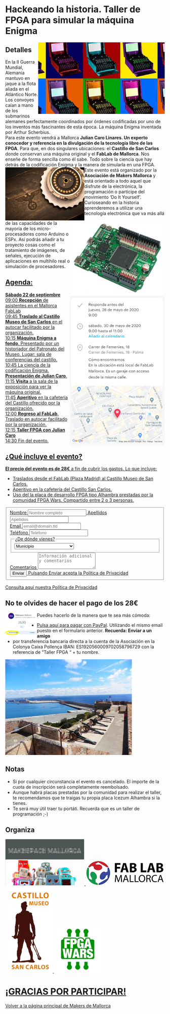 # Hackeando la historia. Taller de FPGA para simular la máquina Enigma
<img src="https://raw.githubusercontent.com/Makespace-Mallorca/taller_FPGA/master/highres_489017954.jpeg" width="400" align="right" />

## Detalles
En la II Guerra Mundial, Alemania mantuvo en jaque a la flota aliada en el Atlántico Norte. Los convoyes caían a mano de los submarinos alemanes perfectamente coordinados por órdenes codificadas por uno de los inventos más fascinantes de esta época. La máquina Enigma inventada por Arthur Scherbius.
<br>
Para este evento vendrá a Mallorca **Julian Caro Linares. Un experto conocedor y referencia en la divulgación de la tecnología libre de las FPGA**. Para que, en dos singulares ubicaciones: el **Castillo de San Carlos** donde conservan una máquina original y el **FabLab de Mallorca**. Nos enseñe de forma sencilla como él sabe. Todo sobre la ciencia que hay detrás de la codificación Enigma y la manera de simularla en una FPGA.
<br>
<img src="https://raw.githubusercontent.com/Makespace-Mallorca/taller_FPGA/master/bletchley-behind-the-scenes-29.jpg" width="250" align="left" />
Este evento está organizado por la **Asociación de Makers Mallorca** y está orientado a todo aquel que disfrute de la electrónica, la programación o participe del movimiento ‘Do It Yourself’.
<br>
<img src="https://raw.githubusercontent.com/Makespace-Mallorca/taller_FPGA/master/FPGA_II_Alhambra.jpg" width="300" align="right" />
Curioseando en la historia aprenderemos a utilizar una tecnología electrónica que va más allá de las capacidades de la mayoría de los micro-procesadores como Arduino o ESPx. Así podrás añadir a tu proyecto cosas como el tratamiento de imágenes, de señales, ejecución de aplicaciones en multihilo real o simulación de procesadores.

<a href="https://www.google.com/maps/search/?api=1&query=39.576805%2C2.639457"><img src="https://raw.githubusercontent.com/Makespace-Mallorca/taller_FPGA/master/TallerFPGA_Coordenadas.PNG" width="300" align="right" />
## Agenda:
**Sábado 22 de septiembre**
<br>
09:00 **Recepción** de asistentes en el Mallorca FabLab
<br>
09:45 **Traslado al Castillo Museo de San Carlos** en el autocar facilitado por la organización.
<br>
10:15 **Máquina Enigma a fondo**. Presentado por un historiador del Patronato del Museo. Lugar: sala de conferencias del castillo.
<br>
10:45 La ciencia de la codificación Enigma. **Presentación de Julian Caro**.
<br>
11:15 **Visita** a la sala de la exposición para ver la máquina original.
<br>
11:45 **Aperitivo** en la cafetería del Castillo ofrecido por la organización.
<br>
12:00 **Regreso al FabLab**. Traslado en autocar facilitado por la organización.
<br>
12:15 **Taller FPGA con Julian Caro**
<br>
14:30 Fin del evento.

## ¿Qué incluye el evento?
**El precio del evento es de 28€** a fin de cubrir los gastos. Lo que incluye:
* Traslados desde el FabLab (Plaza Madrid) al Castillo Museo de San Carlos.
* Aperitivo en la cafetería del Castillo San Carlos.
* Uso del la placa de desarrollo FPGA tipo Alhambra prestadas por la comunidad FPGA Wars. Compartido entre 2 o 3 personas.

<form id="fs-frm" name="Registro del taller de FPGA" accept-charset="utf-8" action="https://formspree.io/xknbgdpe" method="POST">
  <fieldset id="fs-frm-inputs">
    <label for="forull-name">Nombre</label>
    <input type="text" name="nombre" id="nombre" placeholder="Nombre completo" required="">
    <label for="forull-surname">Apellidos</label>
    <input type="text" name="apellidos" id="nombre" placeholder="Apellidos" required="">
    <br>
    <label for="email-address">Email</label>
    <input type="email" name="email" id="email" placeholder="email@domain.tld" required="">       
    <br>
    <label for="telefono">Teléfono</label>
    <input type="telefono" name="telefono" id="telefono" placeholder="Teléfono">       
    <br>
    <fieldset class="direccion">
      <legend>¿De dónde vienes?</legend>
      <select name="Municipio" required="">       
       <option value="Select" selected=" disabled=">Municipio</option>
       <option value="Alaior">Alaior</option>
       <option value="Alaró">Alaró</option>
       <option value="Alcúdia">Alcúdia</option>
       <option value="Algaida">Algaida</option>
       <option value="Andratx">Andratx</option>
       <option value="Ariany">Ariany</option>
       <option value="Artà">Artà</option>
       <option value="Banyalbufar">Banyalbufar</option>
       <option value="Binissalem">Binissalem</option>
       <option value="Búger">Búger</option>
       <option value="Bunyola">Bunyola</option>
       <option value="Calvià">Calvià</option>
       <option value="Campanet">Campanet</option>
       <option value="Campos">Campos</option>
       <option value="Capdepera">Capdepera</option>
       <option value="Ciutadella de Menorca">Ciutadella de Menorca</option>
       <option value="Consell">Consell</option>
       <option value="Costitx">Costitx</option>
       <option value="Deià">Deià</option>
       <option value="Eivissa">Eivissa</option>
       <option value="Es Castell">Es Castell</option>
       <option value="Es Mercadal">Es Mercadal</option>
       <option value="Es Migjorn Gran">Es Migjorn Gran</option>
       <option value="Escorca">Escorca</option>
       <option value="Esporles">Esporles</option>
       <option value="Estellencs">Estellencs</option>
       <option value="Felanitx">Felanitx</option>
       <option value="Ferreries">Ferreries</option>
       <option value="Formentera">Formentera</option>
       <option value="Fornalutx">Fornalutx</option>
       <option value="Inca">Inca</option>
       <option value="Lloret de Vistalegre">Lloret de Vistalegre</option>
       <option value="Lloseta">Lloseta</option>
       <option value="Llubí">Llubí</option>
       <option value="Llucmajor">Llucmajor</option>
       <option value="Manacor">Manacor</option>
       <option value="Mancor de la Vall">Mancor de la Vall</option>
       <option value="Maó">Maó</option>
       <option value="Maria de la Salut">Maria de la Salut</option>
       <option value="Marratxí">Marratxí</option>
       <option value="Montuïri">Montuïri</option>
       <option value="Muro">Muro</option>
       <option value="Palma">Palma de Mallorca</option>
       <option value="Petra">Petra</option>
       <option value="Pollença">Pollença</option>
       <option value="Porreres">Porreres</option>
       <option value="Puigpunyent">Puigpunyent</option>
       <option value="Sa Pobla">Sa Pobla</option>
       <option value="Sant Antoni de Portmany">Sant Antoni de Portmany</option>
       <option value="Sant Joan">Sant Joan</option>
       <option value="Sant Joan de Labritja">Sant Joan de Labritja</option>
       <option value="Sant Josep de sa Talaia">Sant Josep de sa Talaia</option>
       <option value="Sant Llorenç des Cardassar">Sant Llorenç des Cardassar</option>
       <option value="Sant Lluís">Sant Lluís</option>
       <option value="Santa Eugènia">Santa Eugènia</option>
       <option value="Santa Eulària des Riu">Santa Eulària des Riu</option>
       <option value="Santa Margalida">Santa Margalida</option>
       <option value="Santa María del Camí">Santa María del Camí</option>
       <option value="Santanyí">Santanyí</option>
       <option value="Selva">Selva</option>
       <option value="Sencelles">Sencelles</option>
       <option value="Ses Salines">Ses Salines</option>
       <option value="Sineu">Sineu</option>
       <option value="Sóller">Sóller</option>
       <option value="Son Servera">Son Servera</option>
       <option value="Valldemossa">Valldemossa</option>
       <option value="Vilafranca de Bonany">Vilafranca de Bonany</option>
      </select>
    </fieldset>
    <label for="note">Comentarios</label>
    <textarea rows="3" name="comentarios" id="comentarios" placeholder="Información adicional y comentarios"></textarea>
    <input type="hidden" name="_subject" id="email-subject" value="Registration Form Submission">
    <br>
    <input type="submit" value="Enviar">
    <label for="submit">Pulsando Enviar acepta la Política de Privacidad</label>
  </fieldset>
</form>

[Consulta aquí nuestra Política de Privacidad](./politica-de-privacidad-y-cookies.html)

## No te olvides de hacer el pago de los 28€
Puedes hacerlo de la manera que te sea más cómoda:
<img src="./images/CapturePayPal.PNG" width="100" align="left" />
* [Pulsa aquí para pagar con PayPal](https://www.paypal.me/MakespaceMallorca). Utilizando el mismo email puesto en el formulario anterior. **Recuerda: Enviar a un amigo**
* por transferencia bancaria directa a la cuenta de la Asociación en la Colonya Caixa Pollença IBAN: ES1920560009702058796729 con la referencia de “Taller FPGA “ + tu nombre.

<img src="https://raw.githubusercontent.com/Makespace-Mallorca/taller_FPGA/master/highres_489017877.jpeg" width="400" />

## Notas
* Si por cualquier circunstancia el evento es cancelado. El importe de la cuota de inscripción será completamente reembolsado.
* Aunque habrá placas prestadas por la comunidad para realizar el taller, te recomendamos que te traigas tu propia placa Icezum Alhambra si la tienes.
* Te será muy útil traer tu portáti. Recuerda que es un taller de programación ;-)

## Organiza
<a href="https://makespacemallorca.org/"><img src="./images/makespacemallorca_meetup.png" width="250"/>
<a href="http://fablabmallorca.com"><img src="./images/FabLab_Mallorca.png" width="250"/>
<a href="http://www.castillomuseosancarlos.com/"><img src="https://raw.githubusercontent.com/Makespace-Mallorca/taller_FPGA/master/logo_museo_san_carlos.png" width="150"/> 
<a href="http://fpgawars.github.io"><img src="https://raw.githubusercontent.com/Makespace-Mallorca/taller_FPGA/master/FPGA WARS.jpg" width="150"/> 
  


# ¡GRACIAS POR PARTICIPAR!

[Volver a la página principal de Makers de Mallorca](http://makespacemallorca.org)
